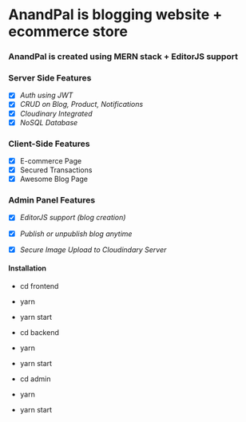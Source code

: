 
# AnandPal is blogging website + ecommerce store
### AnandPal is created using MERN stack + EditorJS support


### Server Side Features
 - [x] *Auth using JWT*
 - [x] *CRUD on Blog, Product, Notifications*
 - [x] *Cloudinary Integrated*
 - [x] *NoSQL Database*

### Client-Side Features
 - [x] E-commerce Page
 - [x] Secured Transactions 
 - [x] Awesome Blog Page

### Admin Panel Features
 - [x] *EditorJS support (blog creation)*
 - [x] *Publish or unpublish blog anytime*
 - [x] *Secure Image Upload to Cloudindary Server*


#### Installation
 - cd frontend 
 - yarn
 - yarn start


 - cd backend
 - yarn
 - yarn start
 
 
 - cd admin
 - yarn
 - yarn start
